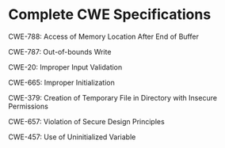 

# Complete CWE Specifications

CWE-788: Access of Memory Location After End of Buffer

CWE-787: Out-of-bounds Write

CWE-20: Improper Input Validation

CWE-665: Improper Initialization

CWE-379: Creation of Temporary File in Directory with Insecure Permissions

CWE-657: Violation of Secure Design Principles

CWE-457: Use of Uninitialized Variable